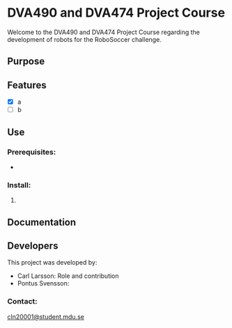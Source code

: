 # DVA490 and DVA474 Project Course
Welcome to the DVA490 and DVA474 Project Course regarding the development of robots for the RoboSoccer challenge.

## Purpose


## Features
- [x] a
- [ ] b

## Use

### Prerequisites:
-

### Install:
1. 

## Documentation


## Developers
This project was developed by:
- Carl Larsson: Role and contribution
- Pontus Svensson:

### Contact:
cln20001@student.mdu.se
